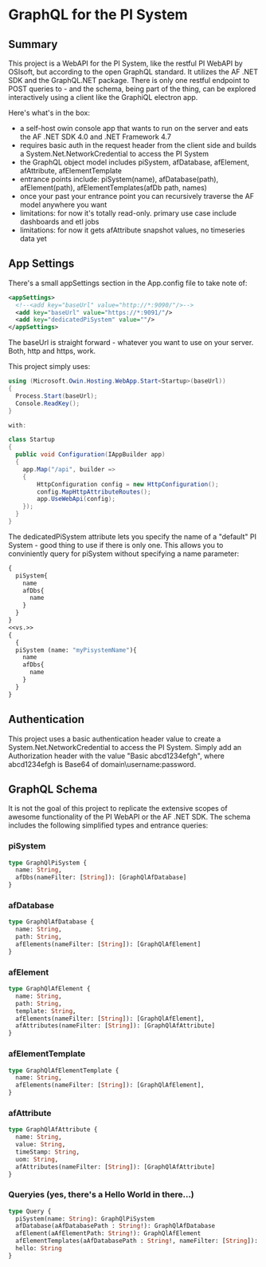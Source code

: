 # GraphQL for the PI System

## Summary

This project is a WebAPI for the PI System, like the restful PI WebAPI by OSIsoft, but according to the open GraphQL standard. It utilizes the AF .NET SDK and the GraphQL.NET package. There is only one restful endpoint to POST queries to - and the schema, being part of the thing, can be explored interactively using a client like the GraphiQL electron app.

Here's what's in the box:

- a self-host owin console app that wants to run on the server and eats the AF .NET SDK 4.0 and .NET Framework 4.7
- requires basic auth in the request header from the client side and builds a System.Net.NetworkCredential to access the PI System
- the GraphQL object model includes piSystem, afDatabase, afElement, afAttribute, afElementTemplate
- entrance points include: piSystem(name), afDatabase(path), afElement(path), afElementTemplates(afDb path, names)
- once your past your entrance point you can recursively traverse the AF model anywhere you want
- limitations: for now it's totally read-only. primary use case include dashboards and etl jobs
- limitations: for now it gets afAttribute snapshot values, no timeseries data yet

## App Settings

There's a small appSettings section in the App.config file to take note of:

~~~XML
<appSettings>
  <!--<add key="baseUrl" value="http://*:9090/"/>-->
  <add key="baseUrl" value="https://*:9091/"/>
  <add key="dedicatedPiSystem" value=""/>
</appSettings>
~~~

The baseUrl is straight forward - whatever you want to use on your server. Both, http and https, work.

This project simply uses:

~~~C#
using (Microsoft.Owin.Hosting.WebApp.Start<Startup>(baseUrl))
{
  Process.Start(baseUrl);
  Console.ReadKey();
}

with:

class Startup
{
  public void Configuration(IAppBuilder app)
  {
    app.Map("/api", builder =>
    {
        HttpConfiguration config = new HttpConfiguration();
        config.MapHttpAttributeRoutes();
        app.UseWebApi(config);
    });
  }
}
~~~

The dedicatedPiSystem attribute lets you specify the name of a "default" PI System - good thing to use if there is only one. This allows you to conviniently query for piSystem without specifying a name parameter:

~~~GraphQL
{
  piSystem{
    name
    afDbs{
      name
    }
  }
}
<<vs.>>
{
  {
  piSystem (name: "myPisystemName"){
    name
    afDbs{
      name
    }
  }
}
~~~

## Authentication

This project uses a basic authentication header value to create a System.Net.NetworkCredential to access the PI System. Simply add an Authorization header with the value "Basic abcd1234efgh", where abcd1234efgh is Base64 of domain\username:password.

## GraphQL Schema

It is not the goal of this project to replicate the extensive scopes of awesome functionality of the PI WebAPI or the AF .NET SDK. The schema includes the following simplified types and entrance queries:

### piSystem

~~~GraphQL
type GraphQlPiSystem {
  name: String,
  afDbs(nameFilter: [String]): [GraphQlAfDatabase]
}
~~~

### afDatabase

~~~GraphQL
type GraphQlAfDatabase {
  name: String,
  path: String,
  afElements(nameFilter: [String]): [GraphQlAfElement]
}
~~~

### afElement

~~~GraphQL
type GraphQlAfElement {
  name: String,
  path: String,
  template: String,
  afElements(nameFilter: [String]): [GraphQlAfElement],
  afAttributes(nameFilter: [String]): [GraphQlAfAttribute]
}
~~~

### afElementTemplate

~~~GraphQL
type GraphQlAfElementTemplate {
  name: String,
  afElements(nameFilter: [String]): [GraphQlAfElement],
}
~~~

### afAttribute

~~~GraphQL
type GraphQlAfAttribute {
  name: String,
  value: String,
  timeStamp: String,
  uom: String,
  afAttributes(nameFilter: [String]): [GraphQlAfAttribute]
}
~~~

### Queryies (yes, there's a Hello World in there...)

~~~GraphQL
type Query {
  piSystem(name: String): GraphQlPiSystem
  afDatabase(aAfDatabasePath : String!): GraphQlAfDatabase
  afElement(aAfElementPath: String!): GraphQlAfElement
  afElementTemplates(aAfDatabasePath : String!, nameFilter: [String]): [GraphQlAfElementTemplate]
  hello: String
}
~~~

